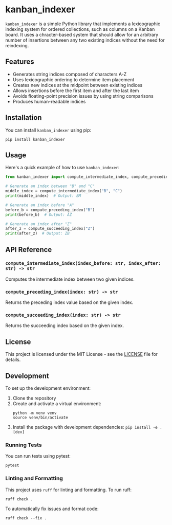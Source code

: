 # kanban_indexer

`kanban_indexer` is a simple Python library that implements a lexicographic indexing system for ordered collections, such as columns on a Kanban board. It uses a chracter-based system that should allow for an arbitrary number of insertions between any two existing indices without the need for reindexing.

## Features

- Generates string indices composed of characters A-Z
- Uses lexicographic ordering to determine item placement
- Creates new indices at the midpoint between existing indices
- Allows insertions before the first item and after the last item
- Avoids floating-point precision issues by using string comparisons
- Produces human-readable indices

## Installation

You can install `kanban_indexer` using pip:

`pip install kanban_indexer`

## Usage

Here's a quick example of how to use `kanban_indexer`:

```python
from kanban_indexer import compute_intermediate_index, compute_preceding_index, compute_succeeding_index

# Generate an index between "B" and "C"
middle_index = compute_intermediate_index("B", "C")
print(middle_index)  # Output: BM

# Generate an index before "A"
before_b = compute_preceding_index("B")
print(before_b)  # Output: AZ

# Generate an index after "Z"
after_z = compute_succeeding_index("Z")
print(after_z)  # Output: ZB
```

## API Reference

### `compute_intermediate_index(index_before: str, index_after: str) -> str`

Computes the intermediate index between two given indices.

### `compute_preceding_index(index: str) -> str`

Returns the preceding index value based on the given index.

### `compute_succeeding_index(index: str) -> str`

Returns the succeeding index based on the given index.

## License

This project is licensed under the MIT License - see the [LICENSE](LICENSE) file for details.

## Development

To set up the development environment:

1. Clone the repository
2. Create and activate a virtual environment:
   ```
   python -m venv venv
   source venv/bin/activate
   ```
3. Install the package with development dependencies:
   `pip install -e .[dev]`

### Running Tests

You can run tests using pytest:

`pytest`

### Linting and Formatting

This project uses `ruff` for linting and formatting. To run ruff:

`ruff check .`

To automatically fix issues and format code:

`ruff check --fix .`
